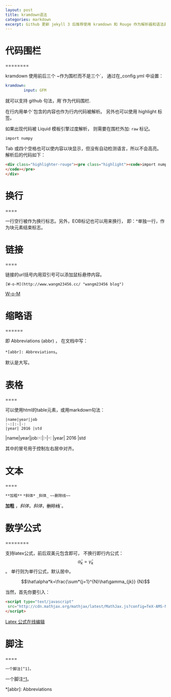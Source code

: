 ```yaml
---
layout: post 
title: kramdown语法 
categories: markdown
excerpt: Github 更新 jekyll 3 后推荐使用 kramdown 和 Rouge 作为解析器和语法高亮器。 kramdown 是 markdown 的扩充版，语法上与markdown有所不同。
---
```


# 代码围栏
========

kramdown 使用前后三个 ~作为围栏而不是三个`， 通过在_config.yml 中设置：

```yaml
kramdown:
        input: GFM
```

就可以支持 github 句法，用`作为代码围栏.

在行内用单个`包含的内容也作为行内代码被解析。 另外也可以使用 highlight 标签。

如果出现代码被 Liquid 模板引擎过度解析， 则需要在围栏外加: `raw` 标记。

```
import numpy
```

Tab 或四个空格也可以使内容以块显示，但没有自动检测语言，所以不会高亮。 解析后的代码如下：

```html
<div class="highlighter-rouge"><pre class="highlight"><code>import numpy
</code></pre>
</div>
```

# 换行
====

一行空行被作为换行标志。另外，EOB标记也可以用来换行， 即：^单独一行，作为块元素结束标志。

# 链接
====

链接的url括号内用双引号可以添加鼠标悬停内容。

`[W-o-M](http://www.wangm23456.cc/ "wangm23456 blog")`

[W-o-M](http://www.wangm23456.cc/)

# 缩略语
======

即 Abbreviations (abbr) ， 在文档中写：

`*[abbr]: Abbreviations`。

默认是大写。

# 表格
====

可以使用html的table元素，或用markdown句法：

```
|name|year|job
:-:|:-|-:
|year| 2016 |std
```

|name|year|job:-:|:-|-: |year| 2016 |std

其中的冒号用于控制左右居中对齐。

# 文本
====

`**加粗**` `*斜体*` `_斜体_` `~~删除线~~`

**加粗** ，*斜体*，_斜体_，~~删除线~~`。

# 数学公式
========

支持latex公式，前后双美元包含即可， 不换行即行内公式：$$\hat\alpha_k=\hat\gamma_k$$。 单行则为单行公式，默认居中。

$$\hat\alpha*k=\frac{\sum*{j=1}^{N}\hat\gamma_{jk}} {N}$$

当然，首先你要引入：

```html
<script type="text/javascript"
 src="http://cdn.mathjax.org/mathjax/latest/MathJax.js?config=TeX-AMS-MML_HTMLorMML">
</script>
```

[Latex 公式在线编辑](https://www.codecogs.com/latex/eqneditor.php?lang=zh-cn)

# 脚注
====

```
一个脚注[^1]。

```

一个脚注[^1](footnote)。

\*[abbr]: Abbreviations
